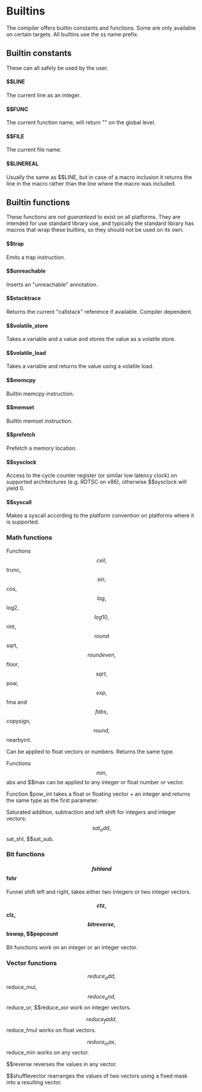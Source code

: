 # Builtins

The compiler offers builtin constants and functions. Some are only available on certain targets. All builtins use the `$$`
name prefix.

## Builtin constants

These can all safely be used by the user.

#### $$LINE
The current line as an integer.

#### $$FUNC
The current function name, will return "<GLOBAL>" on the global level.

#### $$FILE
The current file name.

#### $$LINEREAL
Usually the same as $$LINE, but in case of a macro inclusion it returns the line in the macro rather than
the line where the macro was included.

## Builtin functions

These functions are *not guaranteed* to exist on all platforms. They are intended for use standard library
use, and typically the standard library has macros that wrap these builtins, so they should not be used on its own.

#### $$trap

Emits a trap instruction.

#### $$unreachable

Inserts an "unreachable" annotation.

#### $$stacktrace

Returns the current "callstack" reference if available. Compiler dependent.

#### $$volatile_store

Takes a variable and a value and stores the value as a volatile store.

#### $$volatile_load

Takes a variable and returns the value using a volatile load.

#### $$memcpy

Builtin memcpy instruction.

#### $$memset

Builtin memset instruction.

#### $$prefetch

Prefetch a memory location.

#### $$sysclock

Access to the cycle counter register (or similar low latency clock) on supported
architectures (e.g. RDTSC on x86), otherwise $$sysclock will yield 0.

#### $$syscall

Makes a syscall according to the platform convention on platforms where it is supported.

### Math functions

Functions $$ceil, $$trunc, $$sin, $$cos, $$log, $$log2, $$log10, $$rint, $$round
$$sqrt, $$roundeven, $$floor, $$sqrt, $$pow, $$exp, $$fma and $$fabs, $$copysign,
$$round, $$nearbyint.

Can be applied to float vectors or numbers. Returns the same type.

Functions $$min, $$abs and $$max can be applied to any integer or float number or vector.

Function $pow_int takes a float or floating vector + an integer and returns
the same type as the first parameter.

Saturated addition, subtraction and left shift for integers and integer vectors:
$$sat_add, $$sat_shl, $$sat_sub.

### Bit functions

#### $$fshl and $$fshr

Funnel shift left and right, takes either two integers or two integer vectors.

#### $$ctz, $$clz, $$bitreverse, $$bswap, $$popcount

Bit functions work on an integer or an integer vector.

### Vector functions

$$reduce_add, $$reduce_mul, $$reduce_and, $$reduce_or, $$reduce_xor work on integer vectors.

$$reduce_fadd, $$reduce_fmul works on float vectors.

$$reduce_max, $$reduce_min works on any vector.

$$reverse reverses the values in any vector.

$$shufflevector rearranges the values of two vectors using a fixed mask into
a resulting vector.

